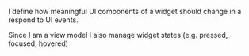 I define how meaningful UI components of a widget should change in a respond to UI events.

Since I am a view model I also manage widget states (e.g. pressed, focused, hovered)